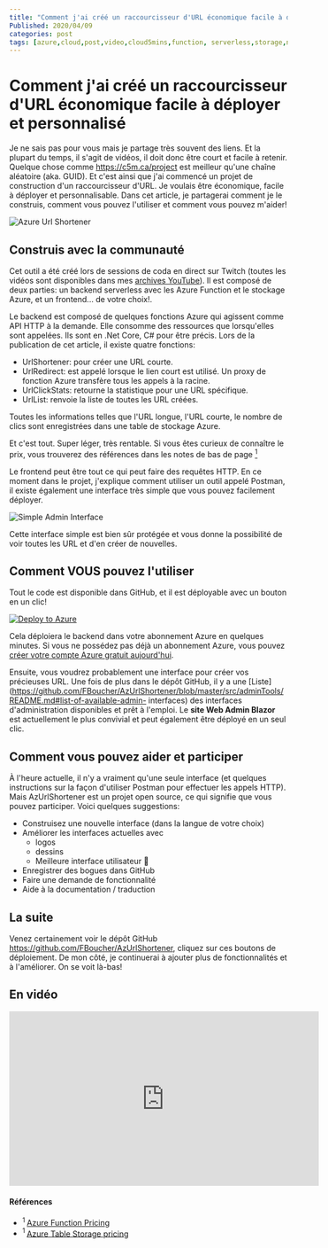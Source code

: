 ```yaml
---
title: "Comment j'ai créé un raccourcisseur d'URL économique facile à déployer et personnalisé" 
Published: 2020/04/09
categories: post
tags: [azure,cloud,post,video,cloud5mins,function, serverless,storage,nosql]
---
```


# Comment j'ai créé un raccourcisseur d'URL économique facile à déployer et personnalisé

Je ne sais pas pour vous mais je partage très souvent des liens. Et la plupart du temps, il s'agit de vidéos, il doit donc être court et facile à retenir. Quelque chose comme https://c5m.ca/project est meilleur qu'une chaîne aléatoire (aka. GUID). Et c'est ainsi que j'ai commencé un projet de construction d'un raccourcisseur d'URL. Je voulais être économique, facile à déployer et personnalisable. Dans cet article, je partagerai comment je le construis, comment vous pouvez l'utiliser et comment vous pouvez m'aider!

![Azure Url Shortener](https://github.com/FBoucher/AzUrlShortener/raw/master/medias/UrlShortener_600.png)

Construis avec la communauté
-----------------------------

Cet outil a été créé lors de sessions de coda en direct sur Twitch (toutes les vidéos sont disponibles dans mes [archives YouTube](https://www.youtube.com/watch?v=ovMUd0eX2Qw&list=PL4NfFPd0l1UZxW7R5yzzP4oTEOKuyC_j-)). Il est composé de deux parties: un backend serverless avec les Azure Function et le stockage Azure, et un frontend... de votre choix!.

Le backend est composé de quelques fonctions Azure qui agissent comme API HTTP à la demande. Elle consomme des ressources que lorsqu'elles sont appelées. Ils sont en .Net Core, C# pour être précis. Lors de la publication de cet article, il existe quatre fonctions:

- UrlShortener: pour créer une URL courte.
- UrlRedirect: est appelé lorsque le lien court est utilisé. Un proxy de fonction Azure transfère tous les appels à la racine.
- UrlClickStats: retourne la statistique pour une URL spécifique.
- UrlList: renvoie la liste de toutes les URL créées.

Toutes les informations telles que l'URL longue, l'URL courte, le nombre de clics sont enregistrées dans une table de stockage Azure.

Et c'est tout. Super léger, très rentable. Si vous êtes curieux de connaître le prix, vous trouverez des références dans les notes de bas de page [<sup>1</sup>](#1)

Le frontend peut être tout ce qui peut faire des requêtes HTTP. En ce moment dans le projet, j'explique comment utiliser un outil appelé Postman, il existe également une interface très simple que vous pouvez facilement déployer.

![Simple Admin Interface][simpleInterface]

Cette interface simple est bien sûr protégée et vous donne la possibilité de voir toutes les URL et d'en créer de nouvelles.

Comment VOUS pouvez l'utiliser
------------------

Tout le code est disponible dans GitHub, et il est déployable avec un bouton en un clic!

[![Deploy to Azure](https://aka.ms/deploytoazurebutton)](https://portal.azure.com/?WT.mc_id=urlshortener-github-frbouche#create/Microsoft.Template/uri/https%3A%2F%2Fraw.githubusercontent.com%2FFBoucher%2FAzUrlShortener%2Fmaster%2Fdeployment%2FazureDeploy.json)

Cela déploiera le backend dans votre abonnement Azure en quelques minutes. Si vous ne possédez pas déjà un abonnement Azure, vous pouvez [créer votre compte Azure gratuit aujourd'hui](https://azure.microsoft.com/en-us/free?WT.mc_id=cloudenfr-blog-frbouche).

Ensuite, vous voudrez probablement une interface pour créer vos précieuses URL. Une fois de plus dans le dépôt GitHub, il y a une [Liste](https://github.com/FBoucher/AzUrlShortener/blob/master/src/adminTools/README.md#list-of-available-admin- interfaces) des interfaces d'administration disponibles et prêt à l'emploi. Le **site Web Admin Blazor** est actuellement le plus convivial et peut également être déployé en un seul clic.

Comment vous pouvez aider et participer
--------------------------------

À l'heure actuelle, il n'y a vraiment qu'une seule interface (et quelques instructions sur la façon d'utiliser Postman pour effectuer les appels HTTP). Mais AzUrlShortener est un projet open source, ce qui signifie que vous pouvez participer. Voici quelques suggestions:

- Construisez une nouvelle interface (dans la langue de votre choix)
- Améliorer les interfaces actuelles avec
   - logos
   - dessins
   - Meilleure interface utilisateur 🙂
- Enregistrer des bogues dans GitHub
- Faire une demande de fonctionnalité
- Aide à la documentation / traduction

La suite
--------

Venez certainement voir le dépôt GitHub https://github.com/FBoucher/AzUrlShortener, cliquez sur ces boutons de déploiement. De mon côté, je continuerai à ajouter plus de fonctionnalités et à l'améliorer. On se voit là-bas!


En vidéo
--------

<iframe width="560" height="315" src="https://www.youtube.com/embed/M7KzLrH0nhk" frameborder="0" allow="accelerometer; autoplay; encrypted-media; gyroscope; picture-in-picture" allowfullscreen></iframe>


#### Références

- <a class="anchor" id="1"><sup>1 </sup></a>[Azure Function Pricing](https://azure.microsoft.com/en-us/pricing/details/functions/?WT.mc_id=cloudenfr-blog-frbouche)
- <a class="anchor" id="1"><sup>1 </sup></a>[Azure Table Storage pricing](https://azure.microsoft.com/en-us/pricing/details/storage/tables/?WT.mc_id=cloudenfr-blog-frbouche)


[simpleInterface]: /content/images/2020/04/simpleInterface.png "Interface Simple"

